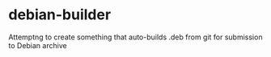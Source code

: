 # debian-builder
Attemptng to create something that auto-builds .deb from git for submission to Debian archive
